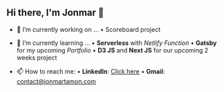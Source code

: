 ## Hi there, I'm Jonmar 👋


- 🔭 I’m currently working on ...
  • Scoreboard project

- 🌱 I’m currently learning ...
  • **Serverless** with _Netlify Function_
  • **Gatsby** for my upcoming _Portfolio_
  • **D3 JS** and **Next JS** for our upcoming 2 weeks project 

- 📫 How to reach me: 
   • **LinkedIn**: [Click here](https://www.linkedin.com/in/jrmt/)
   • **Gmail**: contact@jonmartamon.com
   
